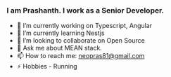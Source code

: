 ### I am Prashanth. I work as a Senior Developer.

- 🔭 I’m currently working on Typescript, Angular
- 🌱 I’m currently learning Nestjs
- 👯 I’m looking to collaborate on Open Source
- 💬 Ask me about MEAN stack.
- 📫 How to reach me: neopras81@gmail.com
- ⚡ Hobbies - Running

